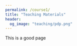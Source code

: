 ```yaml
---
permalink: /course1/
title: "Teaching Materials"
header: 
  og_image: "teaching/pdp.png"
---
```



This is a good page




